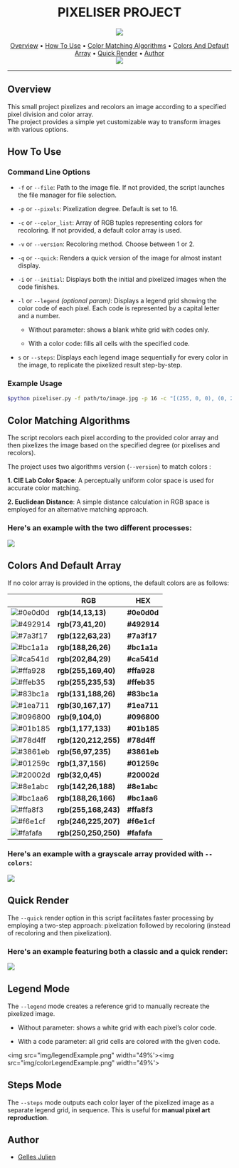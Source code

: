 <h1 align="center">
PIXELISER PROJECT
</h1>

<p align="center">
<a href="https://www.python.org">
<img src="https://img.shields.io/badge/Python-3776AB?style=for-the-badge&logo=python&logoColor=white">
</a>
</p>

<p align="center">
<a href="#overview">Overview</a> • <a href="#how-to-use">How To Use</a> • <a href="#color-matching-algorithms">Color Matching Algorithms</a> • <a href="#colors-and-default-array">Colors And Default Array</a> • <a href="#quick-render">Quick Render</a> • <a href="#author">Author</a><br>

<img src="img/OverviewBladerunner.jpg">
</p>

---

## Overview

This small project pixelizes and recolors an image according to a specified pixel division and color array.<br>
The project provides a simple yet customizable way to transform images with various options.

## How To Use

### Command Line Options

- `-f` or `--file`: Path to the image file. If not provided, the script launches the file manager for file selection.

- `-p` or `--pixels`: Pixelization degree. Default is set to 16.

- `-c` or `--color_list`: Array of RGB tuples representing colors for recoloring. If not provided, a default color array is used.

- `-v` or `--version`: Recoloring method. Choose between 1 or 2.

- `-q` or `--quick`: Renders a quick version of the image for almost instant display.

- `-i` or `--initial`: Displays both the initial and pixelized images when the code finishes.

- `-l` or `--legend` _(optional param)_: Displays a legend grid showing the color code of each pixel. Each code is represented by a capital letter and a number.<br>

  - Without parameter: shows a blank white grid with codes only.

  - With a color code: fills all cells with the specified code.

- `s` or `--steps`: Displays each legend image sequentially for every color in the image, to replicate the pixelized result step-by-step.

### Example Usage

```bash
$python pixeliser.py -f path/to/image.jpg -p 16 -c "[(255, 0, 0), (0, 255, 0), (0, 0, 255)]" -v 1 -q -i
```

## Color Matching Algorithms

The script recolors each pixel according to the provided color array and then pixelizes the image based on the specified degree (or pixelises and recolors).

The project uses two algorithms version (`--version`) to match colors :

**1.  CIE Lab Color Space**: A perceptually uniform color space is used for accurate color matching.

**2. Euclidean Distance**: A simple distance calculation in RGB space is employed for an alternative matching approach.

### Here's an example with the two different processes:

<img src="img/versions.jpg">

## Colors And Default Array

If no color array is provided in the options, the default colors are as follows:

|                                                          | RGB                     | HEX         |
| -------------------------------------------------------- | ----------------------- | ----------- |
| ![#0e0d0d](https://via.placeholder.com/10/0e0d0d?text=+) | **rgb(14,13,13)**       | **#0e0d0d** |
| ![#492914](https://via.placeholder.com/10/492914?text=+) | **rgb(73,41,20)**       | **#492914** |
| ![#7a3f17](https://via.placeholder.com/10/7a3f17?text=+) | **rgb(122,63,23)**      | **#7a3f17** |
| ![#bc1a1a](https://via.placeholder.com/10/bc1a1a?text=+) | **rgb(188,26,26)**      | **#bc1a1a** |
| ![#ca541d](https://via.placeholder.com/10/ca541d?text=+) | **rgb(202,84,29)**      | **#ca541d** |
| ![#ffa928](https://via.placeholder.com/10/ffa928?text=+) | **rgb(255,169,40)**     | **#ffa928** |
| ![#ffeb35](https://via.placeholder.com/10/ffeb35?text=+) | **rgb(255,235,53)**     | **#ffeb35** |
| ![#83bc1a](https://via.placeholder.com/10/83bc1a?text=+) | **rgb(131,188,26)**     | **#83bc1a** |
| ![#1ea711](https://via.placeholder.com/10/1ea711?text=+) | **rgb(30,167,17)**      | **#1ea711** |
| ![#096800](https://via.placeholder.com/10/096800?text=+) | **rgb(9,104,0)**        | **#096800** |
| ![#01b185](https://via.placeholder.com/10/01b185?text=+) | **rgb(1,177,133)**      | **#01b185** |
| ![#78d4ff](https://via.placeholder.com/10/78d4ff?text=+) | **rgb(120,212,255)**    | **#78d4ff** |
| ![#3861eb](https://via.placeholder.com/10/3861eb?text=+) | **rgb(56,97,235)**      | **#3861eb** |
| ![#01259c](https://via.placeholder.com/10/01259c?text=+) | **rgb(1,37,156)**       | **#01259c** |
| ![#20002d](https://via.placeholder.com/10/20002d?text=+) | **rgb(32,0,45)**        | **#20002d** |
| ![#8e1abc](https://via.placeholder.com/10/8e1abc?text=+) | **rgb(142,26,188)**     | **#8e1abc** |
| ![#bc1aa6](https://via.placeholder.com/10/bc1aa6?text=+) | **rgb(188,26,166)**     | **#bc1aa6** |
| ![#ffa8f3](https://via.placeholder.com/10/ffa8f3?text=+) | **rgb(255,168,243)**    | **#ffa8f3** |
| ![#f6e1cf](https://via.placeholder.com/10/f6e1cf?text=+) | **rgb(246,225,207)**    | **#f6e1cf** |
| ![#fafafa](https://via.placeholder.com/10/fafafa?text=+) | **rgb(250,250,250)**    | **#fafafa** |

### Here's an example with a grayscale array provided with `--colors`:

<img src="img/greyScale.jpg">

## Quick Render

The `--quick` render option in this script facilitates faster processing by employing a two-step approach: pixelization followed by recoloring (instead of recoloring and then pixelization).

### Here's an example featuring both a classic and a quick render:

<img src="img/quickRender.jpg">

## Legend Mode

The `--legend` mode  creates a reference grid to manually recreate the pixelized image.

- Without parameter: shows a white grid with each pixel’s color code.

- With a code parameter: all grid cells are colored with the given code.

<img src="img/legendExample.png" width="49%'><img src="img/colorLegendExample.png" width="49%'>

## Steps Mode

The `--steps` mode outputs each color layer of the pixelized image as a separate legend grid, in sequence.
This is useful for **manual pixel art reproduction**.

## Author

- [Gelles Julien](https://www.github.com/julien-gelles)

